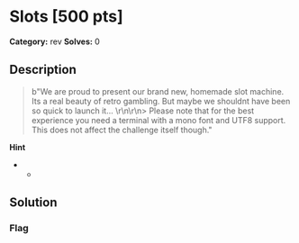 # Slots [500 pts]

**Category:** rev
**Solves:** 0

## Description
>b"We are proud to present our brand new, homemade slot machine. Its a real beauty of retro gambling. But maybe we shouldnt have been so quick to launch it... \r\n\r\n> Please note that for the best experience you need a terminal with a mono font and UTF8 support. This does not affect the challenge itself though."

**Hint**
* -

## Solution

### Flag

